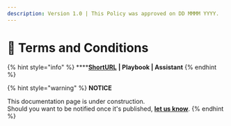 ```yaml
---
description: Version 1.0 | This Policy was approved on DD MMMM YYYY.
---
```


# 🚧 Terms and Conditions

{% hint style="info" %}
****[**ShortURL**](https://tiof.click/TIOFPolicyIM) **| Playbook | Assistant**
{% endhint %}

{% hint style="warning" %}
**NOTICE**

This documentation page is under construction.\
Should you want to be notified once it's published, [**let us know**](https://tiof.click/TIOFTarianUpdatesService).
{% endhint %}









